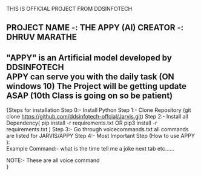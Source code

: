 THIS IS OFFICIAL PROJECT FROM DDSINFOTECH 

PROJECT NAME -:  THE APPY (AI)
CREATOR -: DHRUV MARATHE
 -----------------------------------------------------------------
"APPY" is an Artificial model developed by DDSINFOTECH  
APPY can serve you with the daily task  (ON windows 10)
The Project will be getting update ASAP (10th Class is going on so be patient)
-------------------------------------------------------------------
{Steps for installation
	Step 0:- Install Python 
	Step 1:- Clone Repository (git clone https://github.com/ddsinfotech-offcial/Jarvis.git)
	Step 2:- Install all Dependency( pip install -r requirements.txt  OR pip3 install -r requirements.txt )
	Step 3:- Go through voicecommands.txt all commands are listed for JARVIS/APPY 
	Step 4:- Most Important Step (How to use APPY ):	
Example Command:-
	 what is the time
         tell me a joke 
         next tab
         etc......
	 
	 
NOTE:- These are all voice command 				
}
